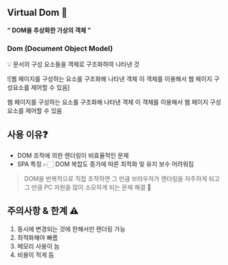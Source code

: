 ## Virtual Dom 🤔

**“ DOM을 추상화한 가상의 객체 ”**

### Dom (Document Object Model)

<aside>
💡 문서의 구성 요소들을 객체로 구조화하여 나타낸 것

</aside>

![웹 페이지를 구성하는 요소를 구조화해 나타낸 객체
이 객체를 이용해서 웹 페이지 구성요소를 제어할 수 있음]

웹 페이지를 구성하는 요소를 구조화해 나타낸 객체
이 객체를 이용해서 웹 페이지 구성요소를 제어할 수 있음

## 사용 이유❓

- DOM 조작에 의한 렌더링이 비효율적인 문제
- SPA 특징 👉🏻 DOM 복잡도 증가에 따른 최적화 및 유지 보수 어려워짐

> DOM을 반복적으로 직접 조작하면 그 만큼 브라우저가 렌더링을 자주하게 되고 그 만큼 PC 자원을 많이 소모하게 되는 문제 해결 🙂
> 

## 주의사항 & 한계 ⚠️

1. 동시에 변경되는 것에 한해서만 렌더링 가능 
2. 최적화해야 빠름
3. 메모리 사용이 늠
4. 비용이 적게 듬
